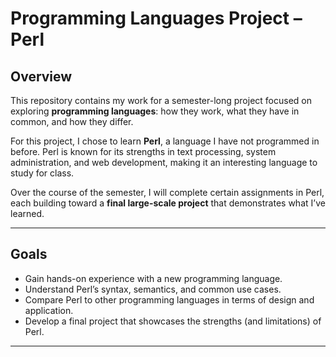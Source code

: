 # Programming Languages Project – Perl

## Overview
This repository contains my work for a semester-long project focused on exploring **programming languages**: how they work, what they have in common, and how they differ.  

For this project, I chose to learn **Perl**, a language I have not programmed in before. Perl is known for its strengths in text processing, system administration, and web development, making it an interesting language to study for class.

Over the course of the semester, I will complete certain assignments in Perl, each building toward a **final large-scale project** that demonstrates what I’ve learned.

---

## Goals
- Gain hands-on experience with a new programming language.  
- Understand Perl’s syntax, semantics, and common use cases.  
- Compare Perl to other programming languages in terms of design and application.  
- Develop a final project that showcases the strengths (and limitations) of Perl.  

---
